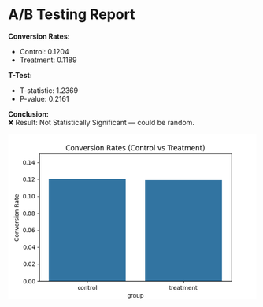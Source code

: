 
# A/B Testing Report

**Conversion Rates:**
- Control: 0.1204
- Treatment: 0.1189

**T-Test:**
- T-statistic: 1.2369
- P-value: 0.2161

**Conclusion:**  
❌ Result: Not Statistically Significant — could be random.

![Chart](conversion_chart.png)
